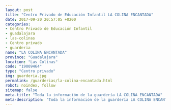 ```yaml
---
layout: post
title: "Centro Privado de Educación Infantil LA COLINA ENCANTADA"
date: 2017-09-20 20:57:05 +0200
categories:
- Centro Privado de Educación Infantil
- guadalajara
- las-colinas
- Centro privado
- guarderia
name: "LA COLINA ENCANTADA"
province: "Guadalajara"
location: "Las Colinas"
code: "19009464"
type: "Centro privado"
img: guarderia.jpg
permalink: /guarderias/la-colina-encantada.html
robot: noindex, follow
sitemap: false
meta-title: "Toda la información de la guardería LA COLINA ENCANTADA"
meta-description: "Toda la información de la guardería LA COLINA ENCANTADA"
---
```

